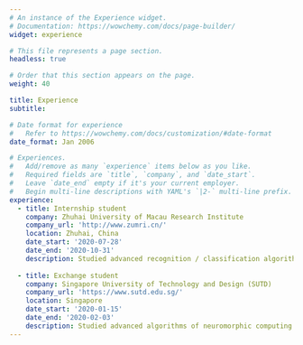 ```yaml
---
# An instance of the Experience widget.
# Documentation: https://wowchemy.com/docs/page-builder/
widget: experience

# This file represents a page section.
headless: true

# Order that this section appears on the page.
weight: 40

title: Experience
subtitle:

# Date format for experience
#   Refer to https://wowchemy.com/docs/customization/#date-format
date_format: Jan 2006

# Experiences.
#   Add/remove as many `experience` items below as you like.
#   Required fields are `title`, `company`, and `date_start`.
#   Leave `date_end` empty if it's your current employer.
#   Begin multi-line descriptions with YAML's `|2-` multi-line prefix.
experience:
  - title: Internship student
    company: Zhuhai University of Macau Research Institute
    company_url: 'http://www.zumri.cn/'
    location: Zhuhai, China
    date_start: '2020-07-28'
    date_end: '2020-10-31'
    description: Studied advanced recognition / classification algorithm based on Time-of-Flight (ToF) sensors and 3D images.
        
  - title: Exchange student
    company: Singapore University of Technology and Design (SUTD)
    company_url: 'https://www.sutd.edu.sg/'
    location: Singapore
    date_start: '2020-01-15'
    date_end: '2020-02-03'
    description: Studied advanced algorithms of neuromorphic computing and their hardware implementation.
---
```

